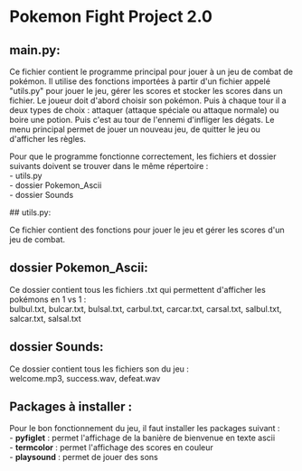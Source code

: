 # Pokemon Fight Project 2.0

## main.py:

Ce fichier contient le programme principal pour jouer à un jeu de combat de pokémon. Il utilise des fonctions importées à partir d'un fichier appelé "utils.py" pour jouer le jeu, gérer les scores et stocker les scores dans un fichier.
Le joueur doit d'abord choisir son pokémon. Puis à chaque tour il a deux types de choix : attaquer (attaque spéciale ou attaque normale) ou boire une potion. Puis c'est au tour de l'ennemi d'infliger les dégats.
Le menu principal permet de jouer un nouveau jeu, de quitter le jeu ou d'afficher les règles.

Pour que le programme fonctionne correctement, les fichiers et dossier suivants doivent se trouver dans le même répertoire :  
    - utils.py   
    - dossier Pokemon_Ascii  
    - dossier Sounds

## utils.py:

Ce fichier contient des fonctions pour jouer le jeu et gérer les scores d'un jeu de combat.

## dossier Pokemon_Ascii:

Ce dossier contient tous les fichiers .txt qui permettent d'afficher les pokémons en 1 vs 1 :  
bulbul.txt, bulcar.txt, bulsal.txt, carbul.txt, carcar.txt, carsal.txt, salbul.txt, salcar.txt, salsal.txt

## dossier Sounds:

Ce dossier contient tous les fichiers son du jeu :  
welcome.mp3, success.wav, defeat.wav

## Packages à installer :
 Pour le bon fonctionnement du jeu, il faut installer les packages suivant :  
    - **pyfiglet** : permet l'affichage de la banière de bienvenue en texte ascii  
    - **termcolor** : permet l'affichage des scores en couleur  
    - **playsound** : permet de jouer des sons



